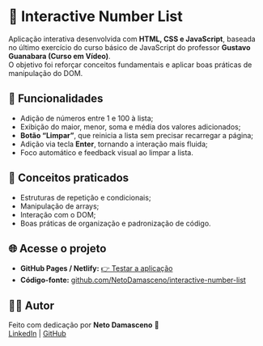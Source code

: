 # 🔢 Interactive Number List

Aplicação interativa desenvolvida com **HTML, CSS e JavaScript**, baseada no último exercício do curso básico de JavaScript do professor **Gustavo Guanabara (Curso em Vídeo)**.  
O objetivo foi reforçar conceitos fundamentais e aplicar boas práticas de manipulação do DOM.

## 🚀 Funcionalidades

- Adição de números entre 1 e 100 à lista;
- Exibição do maior, menor, soma e média dos valores adicionados;
- **Botão “Limpar”**, que reinicia a lista sem precisar recarregar a página;
- Adição via tecla **Enter**, tornando a interação mais fluida;
- Foco automático e feedback visual ao limpar a lista.

## 🧠 Conceitos praticados

- Estruturas de repetição e condicionais;
- Manipulação de arrays;
- Interação com o DOM;
- Boas práticas de organização e padronização de código.

## 🌐 Acesse o projeto

- **GitHub Pages / Netlify:** [👉 Testar a aplicação](https://SEU-LINK-NETLIFY-AQUI)
- **Código-fonte:** [github.com/NetoDamasceno/interactive-number-list](https://github.com/NetoDamasceno/interactive-number-list)

## 🧑‍💻 Autor

Feito com dedicação por **Neto Damasceno** 💪  
[LinkedIn](https://www.linkedin.com/in/netodamasceno/) | [GitHub](https://github.com/NetoDamasceno)
